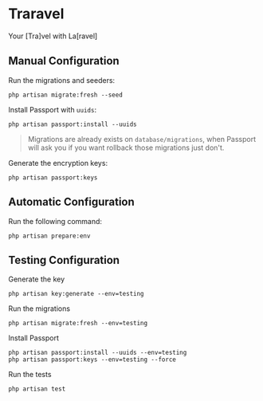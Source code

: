 # Traravel

Your [Tra]vel with La[ravel]

## Manual Configuration

Run the migrations and seeders:

```shell
php artisan migrate:fresh --seed
```

Install Passport with `uuids`:

```shell
php artisan passport:install --uuids
```

> Migrations are already exists on `database/migrations`, when Passport will ask you if you want rollback those migrations just don't.

Generate the encryption keys:

```shell
php artisan passport:keys
```

## Automatic Configuration

Run the following command:

```shell
php artisan prepare:env
```

## Testing Configuration

Generate the key

```shell
php artisan key:generate --env=testing
```

Run the migrations

```shell
php artisan migrate:fresh --env=testing
```

Install Passport

```shell
php artisan passport:install --uuids --env=testing
php artisan passport:keys --env=testing --force
```

Run the tests

```shell
php artisan test
```
